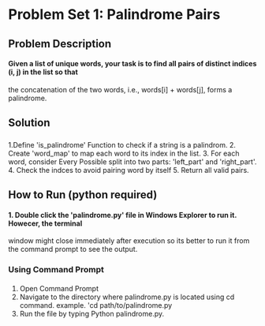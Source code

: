 # Problem Set 1: Palindrome Pairs
## Problem Description
#### Given a list of unique words, your task is to find all pairs of distinct indices (i, j) in the list so that
the concatenation of the two words, i.e., words[i] + words[j], forms a palindrome.
## Solution
##### 
1.Define 'is_palindrome' Function to check if a string is a palindrom.
2. Create 'word_map' to map each word to its index in the list.
3. For each word, consider Every Possible split into two parts: 'left_part' and 'right_part'.
4. Check the indces to avoid pairing word by itself
5. Return all valid pairs.
## How to Run (python required)
#### 1. Double click the 'palindrome.py' file in Windows Explorer to run it. Howecer, the terminal
window might close immediately after execution so its better to run it from the command prompt to see the output.
### Using Command Prompt
#### 
1. Open Command Prompt
2. Navigate to the directory where palindrome.py is located using cd command. example. 'cd path/to/palindrome.py
3. Run the file by typing Python palindrome.py.
